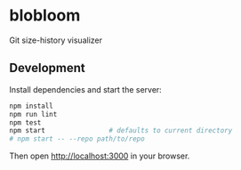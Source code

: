 # blobloom

Git size-history visualizer

## Development

Install dependencies and start the server:

```bash
npm install
npm run lint
npm test
npm start                # defaults to current directory
# npm start -- --repo path/to/repo
```

Then open [http://localhost:3000](http://localhost:3000) in your browser.

